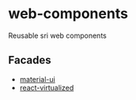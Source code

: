 # web-components

Reusable sri web components


##  Facades 

 - [material-ui](#https://github.com/mui-org/material-ui)
 - [react-virtualized](#https://github.com/bvaughn/react-virtualized)